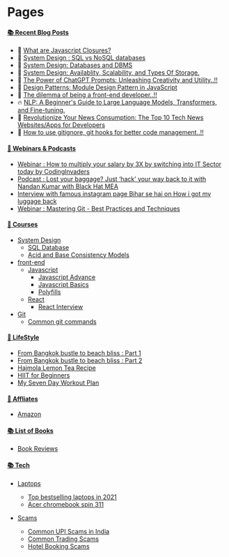 # Pages

#### [📚 Recent Blog Posts](https://blog.nandan.dev)
<!-- BLOGPOSTS:START -->
 - 🚀 [What are Javascript Closures?](https://blog.nandan.dev/what-are-javascript-closures)
 - 🚀 [System Design : SQL vs NoSQL databases](https://blog.nandan.dev/system-design-sql-vs-nosql-databases)
 - 🌮 [System Design: Databases and DBMS](https://blog.nandan.dev/system-design-databases-and-dbms)
 - 🚀 [System Design: Availablity, Scalability, and Types Of Storage.](https://blog.nandan.dev/system-design-availablity-scalability-and-types-of-storage)
 - 💯 [The Power of ChatGPT Prompts: Unleashing Creativity and Utility..!!](https://blog.nandan.dev/the-power-of-chatgpt-prompts-unleashing-creativity-and-utility)
 - 🌮 [Design Patterns: Module Design Pattern in JavaScript](https://blog.nandan.dev/design-patterns-module-design-pattern-in-javascript)
 - 💫 [The dilemma of being a front-end developer..!!](https://blog.nandan.dev/the-dilemma-of-being-a-front-end-developer)
 - 🔥 [NLP: A Beginner&#39;s Guide to Large Language Models, Transformers, and Fine-tuning.](https://blog.nandan.dev/nlp-a-beginners-guide-to-large-language-models-transformers-and-fine-tuning)
 - 🚀 [Revolutionize Your News Consumption: The Top 10 Tech News Websites/Apps for Developers](https://blog.nandan.dev/revolutionize-your-news-consumption-the-top-10-tech-news-websitesapps-for-developers)
 - 💫 [How to use gitignore, git hooks for better code management..!!](https://blog.nandan.dev/how-to-use-gitignore-git-hooks-for-better-code-management)<!-- BLOGPOSTS:END -->

#### [🚀 Webinars & Podcasts](webinars-n-podcasts)

- [Webinar : How to multiply your salary by 3X by switching into IT Sector today by CodingInvaders](webinars-n-podcasts/codinginvaders-by-mentorspro-webinar-7-feb)
- [Podcast : Lost your baggage? Just ‘hack’ your way back to it with Nandan Kumar with Black Hat MEA](webinars-n-podcasts/podcast-with-blackhat-mea)
- [Interview with famous instagram page Bihar se hai on How i got my luggage back](https://nandan.dev/pages/webinars-n-podcasts/interview-with-bihar-se-hai)
- [Webinar : Mastering Git -  Best Practices and Techniques](https://nandan.dev/pages/webinars-n-podcasts/mastering-git-webinar)
  
#### [🚀 Courses](courses)

- [System Design](courses/system-design)
    - [SQL Database](courses/system-design/sql-databases)  
    - [Acid and Base Consistency Models](courses/system-design/acid-and-base-consistency-models)
- [front-end](courses/front-end)
    - [Javascript](courses/front-end/JavaScript)
        - [Javascript Advance](courses/front-end/JavaScript/JavaScript%20Advanced)
        - [Javascript Basics](courses/front-end/JavaScript/JavaScript%20Basics)
        - [Polyfills](courses/front-end/JavaScript/Polyfills)
    - [React](courses/front-end/React)
        - [React Interview](courses/front-end/React/ReactInterview)
- [Git](courses/git)
   - [Common git commands](course/git/git-commands-for-everyday)

#### [🚀 LifeStyle](lifestyle)

- [From Bangkok bustle to beach bliss : Part 1](lifestyle/from-bangkok-bustle-to-beach-Bliss-a-7-day-escape-to-thailand.md)
- [From Bangkok bustle to beach bliss : Part 2](lifestyle/from-bangkok-bustle-to-beach-Bliss-a-7-day-escape-to-thailand-part-2.md)
- [Hajmola Lemon Tea Recipe](lifestyle/hajomola-lemon-tea-recipe.md)
- [HIIT for Beginners](lifestyle/high-intensity-interval-training-as-a-beginner.md)
- [My Seven Day Workout Plan](lifestyle/my-seven-day-workout-plan-with-2-days-rest.md)


#### [🚀 Affliates](affliates)

- [Amazon](affliates/amazon)

#### [📚 List of Books](books)

- [Book Reviews](books/book-reviews/)

#### [📚 Tech](tech)
- [Laptops](tech/laptops/)
    - [Top bestselling laptops in 2021](tech/laptops/top-bestselling-laptops-in-2021.md)
    - [Acer chromebook spin 311](tech/laptops/acer-chromebook-spin-311-convertible-laptop.md)

- [Scams](tech/scams/)
    - [Common UPI Scams in India](tech/scams/common-upi-scams-in-india.md)
    - [Common Trading Scams](tech/scams/common-trading-scams.md)
    - [Hotel Booking Scams ](tech/scams/hotel-booking-scams-target-desperate-travelers.md)
